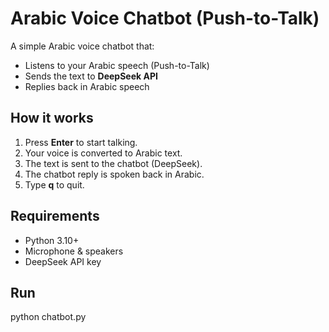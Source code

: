 # Arabic Voice Chatbot (Push-to-Talk)

A simple Arabic voice chatbot that:
- Listens to your Arabic speech (Push-to-Talk)
- Sends the text to **DeepSeek API**
- Replies back in Arabic speech

## How it works
1. Press **Enter** to start talking.
2. Your voice is converted to Arabic text.
3. The text is sent to the chatbot (DeepSeek).
4. The chatbot reply is spoken back in Arabic.
5. Type **q** to quit.

## Requirements
- Python 3.10+
- Microphone & speakers
- DeepSeek API key

## Run
python chatbot.py





